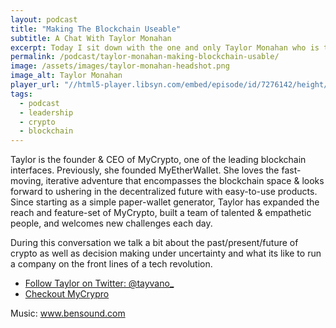 ```yaml
---
layout: podcast
title: "Making The Blockchain Useable"
subtitle: A Chat With Taylor Monahan
excerpt: Today I sit down with the one and only Taylor Monahan who is the founder of MyCrypto and MyEtherWallet. We talk a bit about the past/present/future of crypto as well as what its like to run a company on the front lines of a tech revolution."
permalink: /podcast/taylor-monahan-making-blockchain-usable/
image: /assets/images/taylor-monahan-headshot.png
image_alt: Taylor Monahan
player_url: "//html5-player.libsyn.com/embed/episode/id/7276142/height/90/theme/custom/autoplay/no/autonext/no/thumbnail/yes/preload/no/no_addthis/no/direction/forward/render-playlist/no/custom-color/000000/"
tags:
  - podcast
  - leadership
  - crypto
  - blockchain
---
```


Taylor is the founder & CEO of MyCrypto, one of the leading blockchain interfaces. Previously, she founded MyEtherWallet. She loves the fast-moving, iterative adventure that encompasses the blockchain space & looks forward to ushering in the decentralized future with easy-to-use products. Since starting as a simple paper-wallet generator, Taylor has expanded the reach and feature-set of MyCrypto, built a team of talented & empathetic people, and welcomes new challenges each day.

During this conversation we talk a bit about the past/present/future of crypto as well as decision making under uncertainty and what its like to run a company on the front lines of a tech revolution.

- [Follow Taylor on Twitter: @tayvano_](https://twitter.com/tayvano_)
- [Checkout MyCrypro](https://mycrypto.com/account)

Music: www.bensound.com



